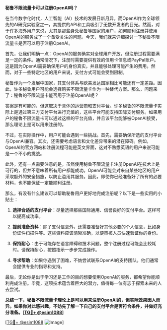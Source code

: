 **秘鲁不限流量卡可以注册OpenAI吗？**

在当今数字化时代，人工智能（AI）技术的发展日新月异，而OpenAI作为全球领先的AI研究实验室之一，其提供的API和工具吸引了无数开发者的目光。然而，对于许多海外用户来说，尤其是那些身处秘鲁等国家的用户，如何顺利注册并使用OpenAI的服务成了一个备受关注的问题。今天，我们就来详细探讨一下秘鲁不限流量卡是否可以用于注册OpenAI。

首先，让我们明确一点：OpenAI的服务确实对全球用户开放，但注册过程需要满足一定的条件。通常情况下，注册时需要提供有效的信用卡信息或PayPal账户。这是因为OpenAI需要确保用户的身份真实，并且能够处理可能产生的费用。然而，对于一些特定地区的用户来说，支付方式可能会受到限制。

秘鲁作为一个发展中国家，其支付体系与欧美发达国家相比可能还有一定差距。因此，许多秘鲁用户可能会选择购买不限流量卡作为一种替代方案。那么，问题来了：秘鲁的不限流量卡能否用于注册OpenAI呢？

答案是有可能的，但这取决于具体的运营商和支付平台。许多秘鲁的不限流量卡实际上是通过第三方支付平台进行充值的，这些平台可能支持国际支付服务。如果用户的秘鲁不限流量卡可以通过这样的平台充值，并且该平台能够被OpenAI接受，那么理论上是可以用来注册的。

不过，在实际操作中，用户可能会遇到一些挑战。首先，需要确保所选的支付平台与OpenAI兼容。其次，还需要考虑语言和文化差异带来的潜在障碍。例如，OpenAI的官方网站和注册流程可能是英文界面，这对不熟悉英语的用户来说可能是一个不小的挑战。

此外，还有一点需要注意的是，虽然使用秘鲁不限流量卡注册OpenAI在技术上是可行的，但并不意味着所有用户都能成功。OpenAI可能会对来自某些地区的用户采取额外的安全措施，以防止滥用其服务。因此，即使你已经准备好了所有的必要材料，也不能保证一定能顺利注册。

那么，有没有什么建议可以帮助秘鲁用户更好地完成注册呢？以下是一些实用的小贴士：

1. **选择合适的支付平台**：尽量选择那些国际通用、信誉良好的支付平台。这样可以提高成功率。
   
2. **提前准备资料**：除了支付信息外，还需要准备好其他必要的个人信息，比如身份证件扫描件等。这些资料应该清晰准确，以便审核人员快速验证你的身份。

3. **保持耐心**：由于可能存在语言障碍和技术问题，整个注册过程可能会比较耗时。请保持耐心，按照指示一步步完成操作。

4. **寻求帮助**：如果你遇到了困难，不妨尝试联系OpenAI的支持团队。他们通常会提供专业的指导和支持。

最后，无论你是出于学习还是工作的目的想要使用OpenAI的服务，都希望你能顺利完成注册。毕竟，这项技术蕴含着巨大的潜力，值得每一位有志于探索未来的人去尝试。

**总结一下，秘鲁不限流量卡理论上是可以用来注册OpenAI的，但实际效果因人而异。如果你对此感兴趣，不妨先了解一下自己的支付平台是否符合条件，并做好充分准备。[[TG💪+ @esim1088](https://t.me/s/esim1088)]**

[[TG💪+ @esim1088](https://t.me/s/esim1088) ![Image](https://i.postimg.cc/4NQfJmqS/Snipaste-2025-05-13-00-14-12.png)]